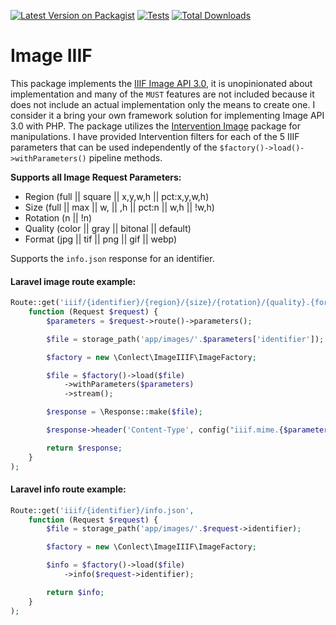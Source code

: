 [![Latest Version on Packagist](https://img.shields.io/packagist/v/conlect/image-iiif.svg?style=flat-square)](https://packagist.org/packages/conlect/image-iiif)
[![Tests](https://github.com/conlect/image-iiif/actions/workflows/run-tests.yml/badge.svg?branch=main)](https://github.com/conlect/image-iiif/actions/workflows/run-tests.yml)
[![Total Downloads](https://img.shields.io/packagist/dt/conlect/image-iiif.svg?style=flat-square)](https://packagist.org/packages/conlect/image-iiif)


# Image IIIF

This package implements the [IIIF Image API 3.0](https://iiif.io/api/image/3.0/), it is unopinionated about implementation and many of the `MUST` features are not included because it does not include an actual implementation only the means to create one. I consider it a bring your own framework solution for implementing Image API 3.0 with PHP. The package utilizes the [Intervention Image](http://image.intervention.io/) package for manipulations. I have provided Intervention filters for each of the 5 IIIF parameters that can be used independently of the `$factory()->load()->withParameters()` pipeline methods.

**Supports all Image Request Parameters:**
- Region (full || square || x,y,w,h || pct:x,y,w,h)
- Size (full || max || w, || ,h || pct:n || w,h || !w,h)
- Rotation (n || !n)
- Quality (color || gray || bitonal || default)
- Format (jpg || tif || png || gif || webp)

Supports the `info.json` response for an identifier.


#### Laravel image route example:

```php
Route::get('iiif/{identifier}/{region}/{size}/{rotation}/{quality}.{format}',
    function (Request $request) {
        $parameters = $request->route()->parameters();

        $file = storage_path('app/images/'.$parameters['identifier']);

        $factory = new \Conlect\ImageIIIF\ImageFactory;

        $file = $factory()->load($file)
            ->withParameters($parameters)
            ->stream();

        $response = \Response::make($file);

        $response->header('Content-Type', config("iiif.mime.{$parameters['format']}"));

        return $response;
    }
);

```

#### Laravel info route example:

```php
Route::get('iiif/{identifier}/info.json',
    function (Request $request) {
        $file = storage_path('app/images/'.$request->identifier);

        $factory = new \Conlect\ImageIIIF\ImageFactory;

        $info = $factory()->load($file)
            ->info($request->identifier);

        return $info;
    }
);
```
